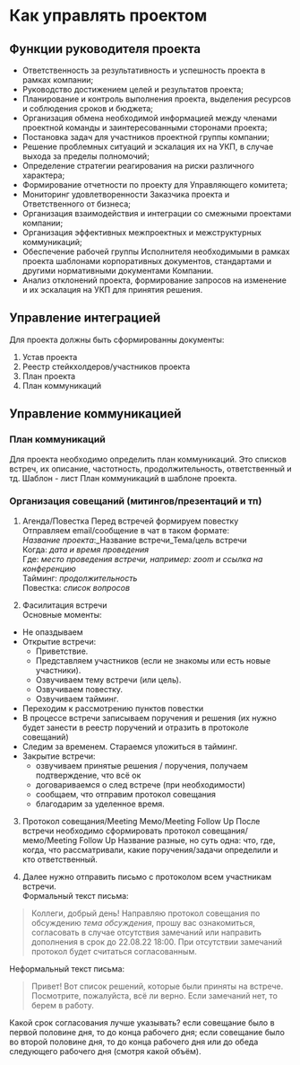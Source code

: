 # Как управлять проектом

## Функции руководителя проекта
- Ответственность за результативность и успешность проекта в рамках компании; 
- Руководство достижением целей и результатов проекта; 
- Планирование и контроль выполнения проекта, выделения ресурсов и соблюдения сроков и бюджета; 
- Организация обмена необходимой информацией между членами проектной команды и заинтересованными сторонами проекта; 
- Постановка задач для участников проектной группы компании; 
- Решение проблемных ситуаций и эскалация их на УКП, в случае выхода за пределы полномочий; 
- Определение стратегии реагирования на риски различного характера; 
- Формирование отчетности по проекту для Управляющего комитета; 
- Мониторинг удовлетворенности Заказчика проекта и Ответственного от бизнеса; 
- Организация взаимодействия и интеграции со смежными проектами компании; 
- Организация эффективных межпроектных и межструктурных коммуникаций; 
- Обеспечение рабочей группы Исполнителя необходимыми в рамках проекта шаблонами корпоративных документов, стандартами и другими нормативными документами Компании. 
- Анализ отклонений проекта, формирование запросов на изменение и их эскалация на УКП для принятия решения. 

## Управление интеграцией
Для проекта должны быть сформированны документы:
1. Устав проекта
2. Реестр стейкхолдеров/участников проекта
3. План проекта
4. План коммуникаций

## Управление коммуникацией
### План коммуникаций
Для проекта необходимо определить план коммуникаций. Это списков встреч, их описание, частотность, продолжительность, ответственный и тд.
Шаблон - лист План коммуникаций в шаблоне проекта.


### Организация совещаний (митингов/презентаций и тп)
1. Агенда/Повестка
   Перед встречей формируем повестку    
   Отправляем email/сообщение в чат в таком формате:  
   _Название проекта_:_Название встречи_Тема/цель встречи  
   Когда: _дата и время проведения_  
   Где: _место проведения встречи, например: zoom и ссылка на конференцию_  
   Тайминг: _продолжительность_  
   Повестка: _список вопросов_  
    
2. Фасилитация встречи  
  Основные моменты:
  - Не опаздываем
  - Открытие встречи:
     - Приветствие.
     - Представляем участников (если не знакомы или есть новые участники).
     - Озвучиваем тему встречи (или цель).
     - Озвучиваем повестку.
     - Озвучиваем тайминг.
  - Переходим к рассмотрению пунктов повестки
  - В процессе встречи записываем поручения и решения (их нужно будет занести в реестр поручений и отразить в протоколе совещаний)
  - Следим за временем. Стараемся уложиться в тайминг.
  - Закрытие встречи:
     - озвучиваем принятые решения / поручения, получаем подтверждение, что всё ок
     - договариваемся о след встрече (при необходимости)
     - сообщаем, что отправим протокол совещания
     - благодарим за уделенное время.
    
3. Протокол совещания/Meeting Mемо/Meeting Follow Up 
После встречи необходимо сформировать протокол совещания/мемо/Meeting Follow Up
Название разные, но суть одна: что, где, когда, что рассматривали, какие поручения/задачи определили и кто ответственный.

5. Далее нужно отправить письмо с протоколом всем участникам встречи.  
Формальный текст письма:  
> Коллеги, добрый день! Направляю протокол совещания по обсуждению _тема обсуждения_, прошу вас ознакомиться, согласовать в случае отсутствия замечаний или направить дополнения в срок до 22.08.22 18:00. При отсутствии замечаний протокол будет считаться согласованным.  

Неформальный текст письма:  
> Привет! Вот список решений, которые были приняты на встрече. Посмотрите, пожалуйста, всё ли верно. Если замечаний нет, то берем в работу.

Какой срок согласования лучше указывать? если совещание было в первой половине дня, то до конца рабочего дня; если совещание было во второй половине дня, то до конца рабочего дня или до обеда следующего рабочего дня (смотря какой объём).  
